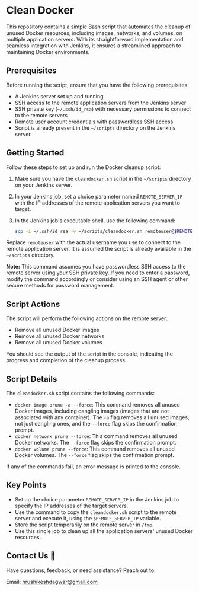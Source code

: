# Clean Docker

This repository contains a simple Bash script that automates the cleanup of unused Docker resources, including images, networks, and volumes, on multiple application servers. With its straightforward implementation and seamless integration with Jenkins, it ensures a streamlined approach to maintaining Docker environments.

## Prerequisites

Before running the script, ensure that you have the following prerequisites:

- A Jenkins server set up and running
- SSH access to the remote application servers from the Jenkins server
- SSH private key (`~/.ssh/id_rsa`) with necessary permissions to connect to the remote servers
- Remote user account credentials with passwordless SSH access
- Script is already present in the `~/scripts` directory on the Jenkins server.

## Getting Started

Follow these steps to set up and run the Docker cleanup script:

1. Make sure you have the `cleandocker.sh` script in the `~/scripts` directory on your Jenkins server.

2. In your Jenkins job, set a choice parameter named `REMOTE_SERVER_IP` with the IP addresses of the remote application servers you want to target.

3. In the Jenkins job's executable shell, use the following command:

   ```bash
   scp -i ~/.ssh/id_rsa -v ~/scripts/cleandocker.sh remoteuser@$REMOTE_SERVER_IP:/tmp && ssh -i ~/.ssh/id_rsa -v remoteuser@$REMOTE_SERVER_IP 'bash /tmp/cleandocker.sh'
   

Replace `remoteuser` with the actual username you use to connect to the remote application server. It is assumed the script is already available in the `~/scripts` directory.

**Note:** This command assumes you have passwordless SSH access to the remote server using your SSH private key. If you need to enter a password, modify the command accordingly or consider using an SSH agent or other secure methods for password management.

## Script Actions
The script will perform the following actions on the remote server:
- Remove all unused Docker images
- Remove all unused Docker networks
- Remove all unused Docker volumes

You should see the output of the script in the console, indicating the progress and completion of the cleanup process.

## Script Details
The `cleandocker.sh` script contains the following commands:
- `docker image prune -a --force`: This command removes all unused Docker images, including dangling images (images that are not associated with any container). The `-a` flag removes all unused images, not just dangling ones, and the `--force` flag skips the confirmation prompt.
- `docker network prune --force`: This command removes all unused Docker networks. The `--force` flag skips the confirmation prompt.
- `docker volume prune --force`: This command removes all unused Docker volumes. The `--force` flag skips the confirmation prompt.

If any of the commands fail, an error message is printed to the console.

## Key Points
- Set up the choice parameter `REMOTE_SERVER_IP` in the Jenkins job to specify the IP addresses of the target servers.
- Use the command to copy the `cleandocker.sh` script to the remote server and execute it, using the `$REMOTE_SERVER_IP` variable.
- Store the script temporarily on the remote server in `/tmp`.
- Use this single job to clean up all the application servers' unused Docker resources.

## Contact Us 📧

Have questions, feedback, or need assistance? Reach out to:

Email: hrushikeshdagwar@gmail.com
